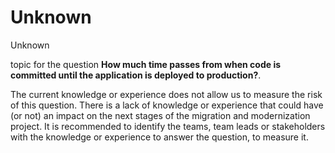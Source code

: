 # Unknown

<div class="risk-rounded-box unknown">Unknown</div>

topic for the question **How much time passes from when code is committed until the application is deployed to production?**.

The current knowledge or experience does not allow us to measure the risk of this
question. There is a lack of knowledge or experience that could have (or not) an
impact on the next stages of the migration and modernization project. It is recommended
to identify the teams, team leads or stakeholders with the knowledge or experience
to answer the question, to measure it.
